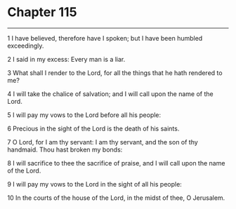 # Chapter 115

***

1 I have believed, therefore have I spoken; but I have been humbled exceedingly.

2 I said in my excess: Every man is a liar.

3 What shall I render to the Lord, for all the things that he hath rendered to me?

4 I will take the chalice of salvation; and I will call upon the name of the Lord.

5 I will pay my vows to the Lord before all his people:

6 Precious in the sight of the Lord is the death of his saints.

7 O Lord, for I am thy servant: I am thy servant, and the son of thy handmaid. Thou hast broken my bonds:

8 I will sacrifice to thee the sacrifice of praise, and I will call upon the name of the Lord.

9 I will pay my vows to the Lord in the sight of all his people:

10 In the courts of the house of the Lord, in the midst of thee, O Jerusalem.

